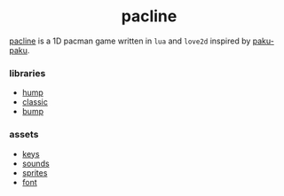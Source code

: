 <h1 align="center">pacline</h1>

[pacline](https://pajeet.world/pacline/) is a 1D pacman game written in `lua` and `love2d` inspired by [paku-paku](https://arlagames.itch.io/paku-paku-c64).

### libraries
- [hump](https://github.com/vrld/hump)
- [classic](https://github.com/rxi/classic)
- [bump](https://github.com/kikito/bump.lua)

### assets
- [keys](https://blatfan.itch.io/blatkeys)
- [sounds](https://jdwasabi.itch.io/8-bit-16-bit-sound-effects-pack)
- [sprites](https://pixelaholic.itch.io/pac-man-game-art)
- [font](https://datagoblin.itch.io/monogram)
